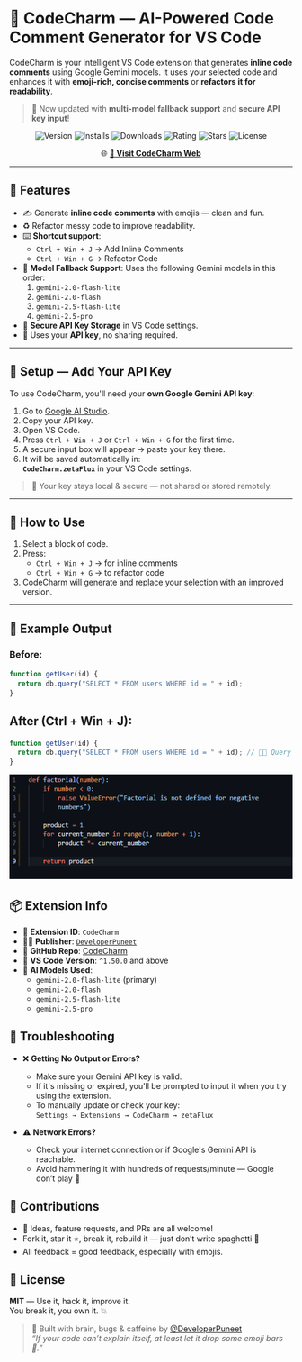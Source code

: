 # 🧠 CodeCharm — AI-Powered Code Comment Generator for VS Code

CodeCharm is your intelligent VS Code extension that generates **inline code comments** using Google Gemini models. It uses your selected code and enhances it with **emoji-rich, concise comments** or **refactors it for readability**.

> 🚀 Now updated with **multi-model fallback support** and **secure API key input**!

<p align="center">
  <img src="https://img.shields.io/visual-studio-marketplace/v/DeveloperPuneet.codecharm?color=brightgreen&label=VS%20Marketplace" alt="Version"/>
  <img src="https://img.shields.io/visual-studio-marketplace/i/DeveloperPuneet.codecharm?color=blue" alt="Installs"/>
  <img src="https://img.shields.io/visual-studio-marketplace/d/DeveloperPuneet.codecharm?color=blueviolet" alt="Downloads"/>
  <img src="https://img.shields.io/visual-studio-marketplace/r/DeveloperPuneet.codecharm?color=yellow" alt="Rating"/>
  <img src="https://img.shields.io/github/stars/DeveloperPuneet/CodeCharm?style=social" alt="Stars"/>
  <img src="https://img.shields.io/github/license/DeveloperPuneet/CodeCharm" alt="License"/>
</p>
<p align="center">
  🌐 <a href="https://codecharm.netlify.app/" target="_blank"><b>🔗 Visit CodeCharm Web</b></a>  
</p>

---

## 🌟 Features

- ✍️ Generate **inline code comments** with emojis — clean and fun.
- ♻️ Refactor messy code to improve readability.
- ⌨️ **Shortcut support**:
  - `Ctrl + Win + J` → Add Inline Comments
  - `Ctrl + Win + G` → Refactor Code
- 🔁 **Model Fallback Support**: Uses the following Gemini models in this order:
  1. `gemini-2.0-flash-lite`
  2. `gemini-2.0-flash`
  3. `gemini-2.5-flash-lite`
  4. `gemini-2.5-pro`
- 🔐 **Secure API Key Storage** in VS Code settings.
- 🧠 Uses your **API key**, no sharing required.

---

## 🔑 Setup — Add Your API Key

To use CodeCharm, you'll need your **own Google Gemini API key**:

1. Go to [Google AI Studio](https://aistudio.google.com/app/apikey).
2. Copy your API key.
3. Open VS Code.
4. Press `Ctrl + Win + J` or `Ctrl + Win + G` for the first time.
5. A secure input box will appear → paste your key there.
6. It will be saved automatically in:  
   **`CodeCharm.zetaFlux`** in your VS Code settings.

> 🔐 Your key stays local & secure — not shared or stored remotely.

---

## 🚀 How to Use

1. Select a block of code.
2. Press:
   - `Ctrl + Win + J` → for inline comments
   - `Ctrl + Win + G` → to refactor code
3. CodeCharm will generate and replace your selection with an improved version.

---

## 🧪 Example Output

### Before:
```js
function getUser(id) {
  return db.query("SELECT * FROM users WHERE id = " + id);
}
```

## After (Ctrl + Win + J):
```js
function getUser(id) {
  return db.query("SELECT * FROM users WHERE id = " + id); // 🧑‍💻 Query user by ID
}
```

<p align="center">
  <img src="./CodeCharm_python_showcase.gif" alt="CodeCharm Demo" width="700"/>
</p>

## 📦 Extension Info

- 📁 **Extension ID**: `CodeCharm`
- 👨‍💻 **Publisher**: [`DeveloperPuneet`](https://github.com/DeveloperPuneet)
- 🔗 **GitHub Repo**: [CodeCharm](https://github.com/DeveloperPuneet/CodeCharm)
- 🧩 **VS Code Version**: `^1.50.0` and above
- 🧠 **AI Models Used**:
  - `gemini-2.0-flash-lite` (primary)
  - `gemini-2.0-flash`
  - `gemini-2.5-flash-lite`
  - `gemini-2.5-pro`

## 🛟 Troubleshooting

- ❌ **Getting No Output or Errors?**
  - Make sure your Gemini API key is valid.
  - If it's missing or expired, you'll be prompted to input it when you try using the extension.
  - To manually update or check your key:  
    `Settings → Extensions → CodeCharm → zetaFlux`

- ⚠️ **Network Errors?**
  - Check your internet connection or if Google's Gemini API is reachable.
  - Avoid hammering it with hundreds of requests/minute — Google don’t play 😬

## 🧤 Contributions

- 💬 Ideas, feature requests, and PRs are all welcome!
- Fork it, star it ⭐, break it, rebuild it — just don’t write spaghetti 🍝
- All feedback = good feedback, especially with emojis.

## 📜 License

**MIT** — Use it, hack it, improve it.  
You break it, you own it. 💥

> 💬 Built with brain, bugs & caffeine by [@DeveloperPuneet](https://github.com/DeveloperPuneet)  
> *“If your code can’t explain itself, at least let it drop some emoji bars 🎯.”*
